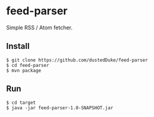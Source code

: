 # feed-parser
Simple RSS / Atom fetcher.

## Install
```
$ git clone https://github.com/dustedDuke/feed-parser
$ cd feed-parser
$ mvn package
```
## Run
```
$ cd target
$ java -jar feed-parser-1.0-SNAPSHOT.jar
```
